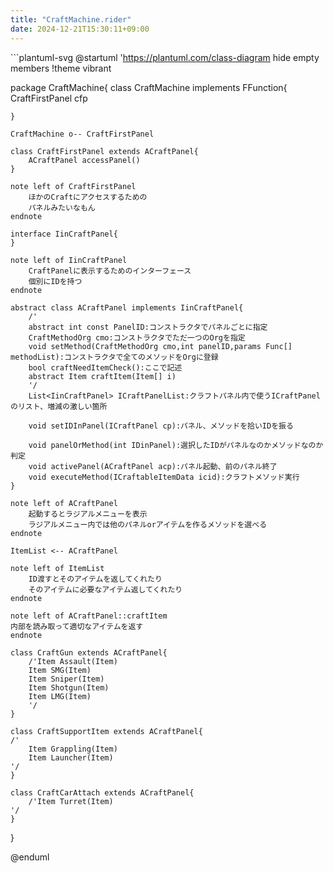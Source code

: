 ```yaml
---
title: "CraftMachine.rider"
date: 2024-12-21T15:30:11+09:00
---
```

﻿```plantuml-svg
@startuml
'https://plantuml.com/class-diagram
hide empty members
!theme vibrant

package CraftMachine{
    class CraftMachine implements FFunction{
        CraftFirstPanel cfp
      
    }

    CraftMachine o-- CraftFirstPanel

    class CraftFirstPanel extends ACraftPanel{
        ACraftPanel accessPanel()
    }

    note left of CraftFirstPanel
        ほかのCraftにアクセスするための
        パネルみたいなもん
    endnote

    interface IinCraftPanel{
    }

    note left of IinCraftPanel
        CraftPanelに表示するためのインターフェース
        個別にIDを持つ
    endnote

    abstract class ACraftPanel implements IinCraftPanel{
        /'
        abstract int const PanelID:コンストラクタでパネルごとに指定
        CraftMethodOrg cmo:コンストラクタでただ一つのOrgを指定
        void setMethod(CraftMethodOrg cmo,int panelID,params Func[] methodList):コンストラクタで全てのメソッドをOrgに登録
        bool craftNeedItemCheck():ここで記述
        abstract Item craftItem(Item[] i)
        '/
        List<IinCraftPanel> ICraftPanelList:クラフトパネル内で使うICraftPanelのリスト、増減の激しい箇所

        void setIDInPanel(ICraftPanel cp):パネル、メソッドを拾いIDを振る

        void panelOrMethod(int IDinPanel):選択したIDがパネルなのかメソッドなのか判定
        void activePanel(ACraftPanel acp):パネル起動、前のパネル終了
        void executeMethod(ICraftableItemData icid):クラフトメソッド実行
    }

    note left of ACraftPanel
        起動するとラジアルメニューを表示
        ラジアルメニュー内では他のパネルorアイテムを作るメソッドを選べる
    endnote

    ItemList <-- ACraftPanel

    note left of ItemList
        ID渡すとそのアイテムを返してくれたり
        そのアイテムに必要なアイテム返してくれたり
    endnote

    note left of ACraftPanel::craftItem
    内部を読み取って適切なアイテムを返す
    endnote

    class CraftGun extends ACraftPanel{
        /'Item Assault(Item)
        Item SMG(Item)
        Item Sniper(Item)
        Item Shotgun(Item)
        Item LMG(Item)
        '/
    }

    class CraftSupportItem extends ACraftPanel{
    /'
        Item Grappling(Item)
        Item Launcher(Item)
    '/
    }

    class CraftCarAttach extends ACraftPanel{
        /'Item Turret(Item)
    '/
    }
}

@enduml
```
